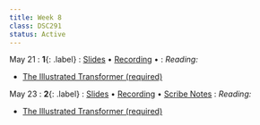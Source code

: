 ```yaml
---
title: Week 8
class: DSC291
status: Active
---
```


May 21
: **1**{: .label} 
  : [Slides]() &#8226; [Recording]() &#8226;
: *Reading:* 
* [The Illustrated Transformer (required)](https://jalammar.github.io/illustrated-transformer/)



May 23
: **2**{: .label} 
  : [Slides]() &#8226; [Recording]() &#8226; [Scribe Notes](assets/scribe_notes/Feb_28_scribe_note.pdf)
: *Reading:* 
* [The Illustrated Transformer (required)](https://jalammar.github.io/illustrated-transformer/)



